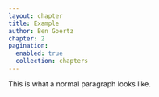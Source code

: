 ```yaml
---
layout: chapter
title: Example
author: Ben Goertz
chapter: 2
pagination: 
  enabled: true
  collection: chapters
---
```


This is what a normal paragraph looks like.
